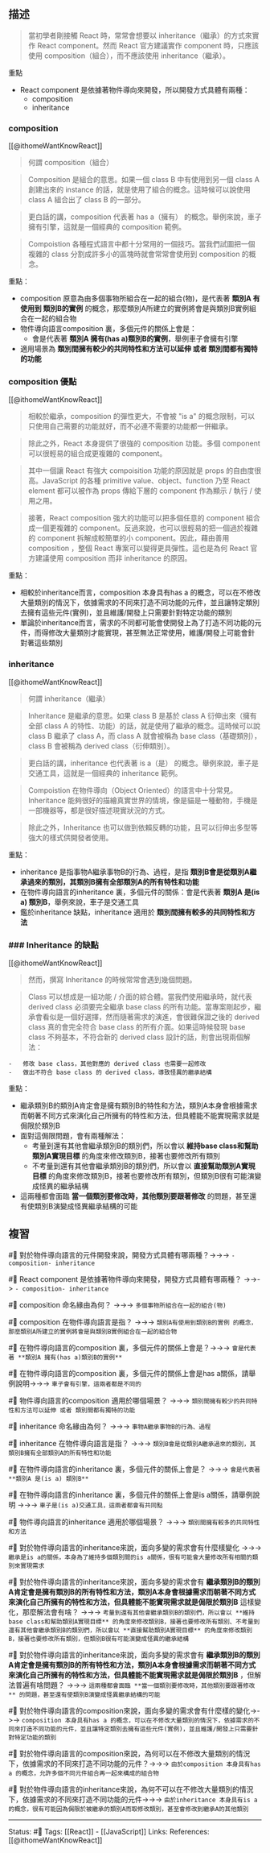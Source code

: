 ## 描述

> 當初學者剛接觸 React 時，常常會想要以 inheritance（繼承）的方式來實作 React component。然而 React 官方建議實作 component 時，只應該使用 composition（組合），而不應該使用 inheritance（繼承）。

重點
- React component 是依據著物件導向來開發，所以開發方式具體有兩種：
	- composition
	- inheritance

### composition
[[@ithomeWantKnowReact]]
> 何謂 composition（組合）

> Composition 是組合的意思。如果一個 class B 中有使用到另一個 class A 創建出來的 instance 的話，就是使用了組合的概念。這時候可以說使用 class A 組合出了 class B 的一部分。

> 更白話的講，composition 代表著 has a（擁有） 的概念。舉例來說，車子擁有引擎，這就是一個經典的 composition 範例。

> Compoistion 各種程式語言中都十分常用的一個技巧。當我們試圖把一個複雜的 class 分割成許多小的區塊時就會常常會使用到 composition 的概念。

重點：
- composition 原意為由多個事物所組合在一起的組合(物)，是代表著 **類別A 有使用到 類別B的實例** 的概念，那麼類別A所建立的實例將會是與類別B實例組合在一起的組合物
- 物件導向語言composition 裏，多個元件的關係上會是：
	- 會是代表著 **類別A 擁有(has a)類別B的實例**，舉例車子會擁有引擎
- 適用場景為 **類別間擁有較少的共同特性和方法可以延伸 或者 類別間都有獨特的功能**


### composition 優點

[[@ithomeWantKnowReact]]
> 相較於繼承，composition 的彈性更大，不會被 "is a" 的概念限制，可以只使用自己需要的功能就好，而不必連不需要的功能都一併繼承。

> 除此之外，React 本身提供了很強的 composition 功能。多個 component 可以很輕易的組合成更複雜的 component。

> 其中一個讓 React 有強大 compoisition 功能的原因就是 props 的自由度很高。JavaScript 的各種 primitive value、object、function 乃至 React element 都可以被作為 props 傳給下層的 component 作為顯示 / 執行 / 使用之用。

> 接著，React composition 強大的功能可以把多個任意的 component 組合成一個更複雜的 component。反過來說，也可以很輕易的把一個過於複雜的 component 拆解成較簡單的小 component。因此，藉由善用 composition ，整個 React 專案可以變得更具彈性。這也是為何 React 官方建議使用 composition 而非 inheritance 的原因。


重點：
- 相較於inheritance而言，composition 本身具有has a 的概念，可以在不修改大量類別的情況下，依據需求的不同來打造不同功能的元件，並且讓特定類別去擁有這些元件(實例)，並且維護/開發上只需要針對特定功能的類別
- 單論於inheritance而言，需求的不同都可能會使開發上為了打造不同功能的元件，而得修改大量類別才能實現，甚至無法正常使用，維護/開發上可能會針對著這些類別
### inheritance
[[@ithomeWantKnowReact]]
> 何謂 inheritance（繼承）

> Inheritance 是繼承的意思。如果 class B 是基於 class A 衍伸出來（擁有全部 class A 的特性、功能）的話，就是使用了繼承的概念。這時候可以說 class B 繼承了 class A，而 class A 就會被稱為 base class（基礎類別），class B 會被稱為 derived class（衍伸類別）。

> 更白話的講，inheritance 也代表著 is a（是） 的概念。舉例來說，車子是交通工具，這就是一個經典的 inheritance 範例。

> Compoistion 在物件導向（Object Oriented）的語言中十分常見。Inheritance 能夠很好的描繪真實世界的情境，像是貓是一種動物，手機是一部機器等，都是很好描述現實狀況的方式。

> 除此之外，Inheritance 也可以做到依賴反轉的功能，且可以衍伸出多型等強大的樣式供開發者使用。

重點：
- inheritance 是指事物A繼承事物B的行為、過程，是指 **類別B會是從類別A繼承過來的類別，其類別B擁有全部類別A的所有特性和功能**
- 在物件導向語言的inheritance 裏，多個元件的關係：會是代表著 **類別A 是(is a) 類別B**，舉例來說，車子是交通工具
- 鑑於inheritance 缺點，inheritance 適用於 **類別間擁有較多的共同特性和方法**

### ### Inheritance 的缺點
[[@ithomeWantKnowReact]]
> 然而，撰寫 Inheritance 的時候常常會遇到幾個問題。

> Class 可以想成是一組功能 / 介面的綜合體。當我們使用繼承時，就代表 derived class 必須要完全繼承 base class 的所有功能。當專案剛起步，繼承會看似是一個好選擇，然而隨著需求的演進，會很難保證之後的 derived class 真的會完全符合 base class 的所有介面。如果這時候發現 base class 不夠基本，不符合新的 derived class 設計的話，則會出現兩個解法：

```
-   修改 base class，其他對應的 derived class 也需要一起修改
-   做出不符合 base class 的 derived class，導致怪異的繼承結構
```

重點：
- 繼承類別B的類別A肯定會是擁有類別B的特性和方法，類別A本身會根據需求而朝著不同方式來演化自己所擁有的特性和方法，但具體能不能實現需求就是侷限於類別B
- 面對這侷限問題，會有兩種解法：
	- 考量到還有其他會繼承類別B的類別們，所以會以 **維持base class和幫助類別A實現目標** 的角度來修改類別B，接著也要修改所有類別
	- 不考量到還有其他會繼承類別B的類別們，所以會以 **直接幫助類別A實現目標** 的角度來修改類別B，接著也要修改所有類別，但類別B很有可能演變成怪異的繼承結構
- 這兩種都會面臨 **當一個類別要修改時，其他類別要跟著修改** 的問題，甚至還有使類別B演變成怪異繼承結構的可能



## 複習

#🧠 對於物件導向語言的元件開發來說，開發方式具體有哪兩種？->->-> `- composition- inheritance`
<!--SR:!2022-09-04,14,249-->

#🧠 React component 是依據著物件導向來開發，開發方式具體有哪兩種？ ->->-> `- composition- inheritance`
<!--SR:!2022-09-06,16,249-->

#🧠 composition 命名緣由為何？ ->->-> `多個事物所組合在一起的組合(物)`
<!--SR:!2022-08-30,11,249-->

#🧠 composition 在物件導向語言是指？ ->->-> `類別A有使用到類別B的實例 的概念，那麼類別A所建立的實例將會是與類別B實例組合在一起的組合物`
<!--SR:!2022-09-01,12,249-->

#🧠 在物件導向語言的composition 裏，多個元件的關係上會是？->->-> `會是代表著 **類別A 擁有(has a)類別B的實例**`
<!--SR:!2022-08-26,10,250-->

#🧠 在物件導向語言的composition 裏，多個元件的關係上會是has a關係，請舉例說明->->-> `車子會有引擎，這兩者都是不同的`
<!--SR:!2022-08-21,6,249-->

#🧠 物件導向語言的composition 適用於哪個場景？ ->->-> `類別間擁有較少的共同特性和方法可以延伸 或者 類別間都有獨特的功能`
<!--SR:!2022-08-22,6,230-->

#🧠 inheritance 命名緣由為何？ ->->-> `事物A繼承事物B的行為、過程`
<!--SR:!2022-08-26,10,250-->

#🧠 inheritance 在物件導向語言是指？ ->->-> `類別B會是從類別A繼承過來的類別，其類別B擁有全部類別A的所有特性和功能`
<!--SR:!2022-09-04,14,249-->

#🧠 在物件導向語言的inheritance 裏，多個元件的關係上會是？ ->->-> `會是代表著 **類別A 是(is a) 類別B**`
<!--SR:!2022-08-30,11,249-->

#🧠 在物件導向語言的inheritance 裏，多個元件的關係上會是is a關係，請舉例說明 ->->-> `車子是(is a)交通工具，這兩者都會有共同點`
<!--SR:!2022-08-26,10,250-->

#🧠 物件導向語言的inheritance 適用於哪個場景？ ->->-> `類別間擁有較多的共同特性和方法`
<!--SR:!2022-08-26,10,250-->

#🧠 對於物件導向語言的inheritance來說，面向多變的需求會有什麼樣變化 ->->-> `繼承是is a的關係，本身為了維持多個類別間的is a關係，很有可能會大量修改所有相關的類別來實現需求`
<!--SR:!2022-08-22,6,249-->


#🧠 對於物件導向語言的inheritance來說，面向多變的需求會有 **繼承類別B的類別A肯定會是擁有類別B的所有特性和方法，類別A本身會根據需求而朝著不同方式來演化自己所擁有的特性和方法，但具體能不能實現需求就是侷限於類別B** 這樣變化，那麼解法會有啥？ ->->-> `考量到還有其他會繼承類別B的類別們，所以會以 **維持base class和幫助類別A實現目標** 的角度來修改類別B，接著也要修改所有類別、不考量到還有其他會繼承類別B的類別們，所以會以 **直接幫助類別A實現目標** 的角度來修改類別B，接著也要修改所有類別，但類別B很有可能演變成怪異的繼承結構`
<!--SR:!2022-09-01,12,249-->

#🧠 對於物件導向語言的inheritance來說，面向多變的需求會有 **繼承類別B的類別A肯定會是擁有類別B的所有特性和方法，類別A本身會根據需求而朝著不同方式來演化自己所擁有的特性和方法，但具體能不能實現需求就是侷限於類別B** ，但解法普遍有啥問題？ ->->-> `這兩種都會面臨 **當一個類別要修改時，其他類別要跟著修改** 的問題，甚至還有使類別B演變成怪異繼承結構的可能`
<!--SR:!2022-08-26,10,250-->


#🧠 對於物件導向語言的composition來說，面向多變的需求會有什麼樣的變化->->-> `composition 本身具有has a 的概念，可以在不修改大量類別的情況下，依據需求的不同來打造不同功能的元件，並且讓特定類別去擁有這些元件(實例)，並且維護/開發上只需要針對特定功能的類別`
<!--SR:!2022-08-26,10,250-->

#🧠 對於物件導向語言的composition來說，為何可以在不修改大量類別的情況下，依據需求的不同來打造不同功能的元件？->->-> `由於composition 本身具有has a 的概念，允許多個不同元件組合再一起來構成的組合物`
<!--SR:!2022-08-26,10,250-->

#🧠 對於物件導向語言的inheritance來說，為何不可以在不修改大量類別的情況下，依據需求的不同來打造不同功能的元件->->-> `由於inheritance 本身具有is a 的概念，很有可能因為侷限於被繼承的類別A而取修改類別，甚至會修改到繼承A的其他類別`
<!--SR:!2022-09-02,13,249-->


---
Status: #🌱 
Tags:
[[React]] - [[JavaScript]]
Links:
References:
[[@ithomeWantKnowReact]]